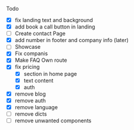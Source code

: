 Todo

- [x] fix landing text and background
- [x] add book a call button in landing
- [ ] Create contact Page
- [x] add number in footer and company info (later)
- [ ] Showcase
- [x] Fix companis
- [x] Make FAQ Own route
- [x] fix pricing
  - [x] section in home page
  - [x] text content
  - [x] auth
- [x] remove blog
- [x] remove auth
- [x] remove language
- [ ] remove dicts
- [ ] remove unwanted components
